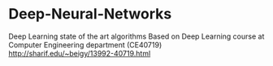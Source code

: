 # Deep-Neural-Networks

Deep Learning state of the art algorithms
Based on Deep Learning course at Computer Engineering department (CE40719)
http://sharif.edu/~beigy/13992-40719.html
